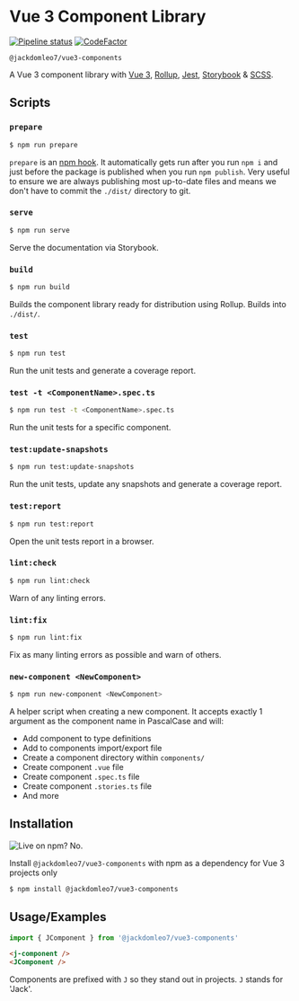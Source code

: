 # Vue 3 Component Library

[![Pipeline status](https://github.com/jackdomleo7/Vue_3_Component_Library/actions/workflows/pipeline.yml/badge.svg)](https://github.com/jackdomleo7/Vue_3_Component_Library/actions/workflows/pipeline.yml)
[![CodeFactor](https://www.codefactor.io/repository/github/jackdomleo7/vue_3_component_library/badge)](https://www.codefactor.io/repository/github/jackdomleo7/vue_3_component_library)

`@jackdomleo7/vue3-components`

A Vue 3 component library with [Vue 3](https://v3.vuejs.org), [Rollup](https://rollupjs.org), [Jest](https://jestjs.io), [Storybook](https://storybook.js.org) & [SCSS](https://sass-lang.com).

## Scripts

### `prepare`

```bash
$ npm run prepare
```

`prepare` is an [npm hook](https://docs.npmjs.com/cli/v7/using-npm/scripts#life-cycle-scripts). It automatically gets run after you run `npm i` and just before the package is published when you run `npm publish`. Very useful to ensure we are always publishing most up-to-date files and means we don't have to commit the `./dist/` directory to git.

### `serve`

```bash
$ npm run serve
```

Serve the documentation via Storybook.

### `build`

```bash
$ npm run build
```

Builds the component library ready for distribution using Rollup. Builds into `./dist/`.

### `test`

```bash
$ npm run test
```

Run the unit tests and generate a coverage report.

### `test -t <ComponentName>.spec.ts`

```bash
$ npm run test -t <ComponentName>.spec.ts
```

Run the unit tests for a specific component.

### `test:update-snapshots`

```bash
$ npm run test:update-snapshots
```

Run the unit tests, update any snapshots and generate a coverage report.

### `test:report`

```bash
$ npm run test:report
```

Open the unit tests report in a browser.

### `lint:check`

```bash
$ npm run lint:check
```

Warn of any linting errors.

### `lint:fix`

```bash
$ npm run lint:fix
```

Fix as many linting errors as possible and warn of others.

### `new-component <NewComponent>`

```bash
$ npm run new-component <NewComponent>
```

A helper script when creating a new component. It accepts exactly 1 argument as the component name in PascalCase and will:
- Add component to type definitions
- Add to components import/export file
- Create a component directory within `components/`
- Create component `.vue` file
- Create component `.spec.ts` file
- Create component `.stories.ts` file
- And more

## Installation 

![Live on npm? No.](https://img.shields.io/badge/Live%20on%20npm-No-red)

Install `@jackdomleo7/vue3-components` with npm as a dependency for Vue 3 projects only

```bash 
$ npm install @jackdomleo7/vue3-components
```

## Usage/Examples

```typescript
import { JComponent } from '@jackdomleo7/vue3-components'
```

```html
<j-component />
<JComponent />
```

Components are prefixed with `J` so they stand out in projects. `J` stands for 'Jack'.
